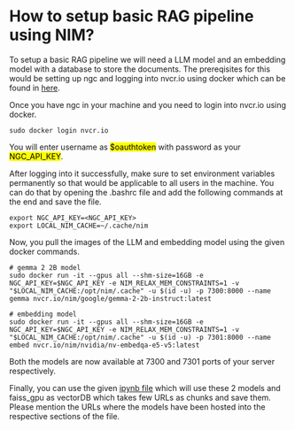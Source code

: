# How to setup basic RAG pipeline using NIM?  

To setup a basic RAG pipeline we will need a LLM model and an embedding model with a database to store the documents. The prereqisites for this would be setting up ngc and logging into nvcr.io using docker which can be found in [here](./NIM_LLM_Setup.md).

Once you have ngc in your machine and you need to login into nvcr.io using docker.  

    sudo docker login nvcr.io

You will enter username as <mark>$oauthtoken</mark> with password as your <mark>NGC_API_KEY</mark>.

After logging into it successfully, make sure to set environment variables permanently so that would be applicable to all users in the machine. You can do that by opening the .bashrc file and add the following commands at the end and save the file.  

    export NGC_API_KEY=<NGC_API_KEY>
    export LOCAL_NIM_CACHE=~/.cache/nim

Now, you pull the images of the LLM and embedding model using the given docker commands.

    # gemma 2 2B model
    sudo docker run -it --gpus all --shm-size=16GB -e NGC_API_KEY=$NGC_API_KEY -e NIM_RELAX_MEM_CONSTRAINTS=1 -v "$LOCAL_NIM_CACHE:/opt/nim/.cache" -u $(id -u) -p 7300:8000 --name gemma nvcr.io/nim/google/gemma-2-2b-instruct:latest

    # embedding model
    sudo docker run -it --gpus all --shm-size=16GB -e NGC_API_KEY=$NGC_API_KEY -e NIM_RELAX_MEM_CONSTRAINTS=1 -v "$LOCAL_NIM_CACHE:/opt/nim/.cache" -u $(id -u) -p 7301:8000 --name embed nvcr.io/nim/nvidia/nv-embedqa-e5-v5:latest

Both the models are now available at 7300 and 7301 ports of your server respectively.

Finally, you can use the given [ipynb file](https://github.com/NVIDIA/GenerativeAIExamples/blob/main/RAG/notebooks/langchain/RAG_Langchain_with_Local_NIM.ipynb) which will use these 2 models and faiss_gpu as vectorDB which takes few URLs as chunks and save them. Please mention the URLs where the models have been hosted into the respective sections of the file.